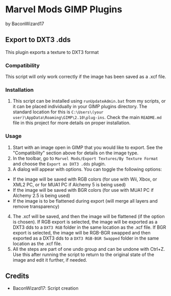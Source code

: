 # Marvel Mods GIMP Plugins
by BaconWizard17
## Export to DXT3 .dds
This plugin exports a texture to DXT3 format

### Compatibility
This script will only work correctly if the image has been saved as a .xcf file. 

### Installation
 1. This script can be installed using `runUpdateAdmin.bat` from my scripts, or it can be placed individually in your GIMP plugins directory. The standard location for this is `C:\Users\(your user)\AppData\Roaming\GIMP\2.10\plug-ins`. Check the main `README.md` file in this project for more details on proper installation.

### Usage
1. Start with an image open in GIMP that you would like to export. See the "Compatibility" section above for details on the image type.
2. In the toolbar, go to `Marvel Mods/Export Textures/By Texture Format` and choose the `Export as DXT3 .dds` plugin.
3. A dialog will appear with options. You can toggle the following options:
  - If the image will be saved with RGB colors (for use with Wii, Xbox, or XML2 PC, or for MUA1 PC if Alchemy 5 is being used)
  - If the image will be saved with BGR colors (for use with MUA1 PC if Alchemy 2.5 is being used)
  - If the image is to be flattened during export (will merge all layers and remove transparency)
4. The .xcf will be saved, and then the image will be flattened (if the option is chosen). If RGB export is selected, the image will be exported as a DXT3 dds to a `DXT3 RGB` folder in the same location as the .xcf file. If BGR export is selected, the image will be RGB-BGR swapped and then exported as a DXT3 dds to a `DXT3 RGB-BGR Swapped` folder in the same location as the .xcf file.
5. All the steps are part of one undo group and can be undone with Ctrl+Z. Use this after running the script to return to the original state of the image and edit it further, if needed.

## Credits
- BaconWizard17: Script creation